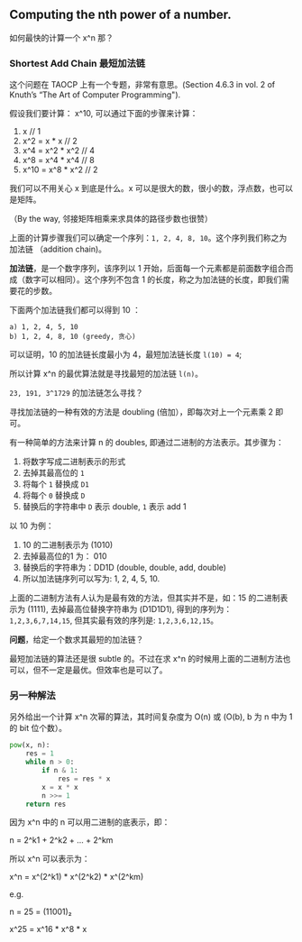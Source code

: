## Computing the nth power of a number.

如何最快的计算一个 x^n 那？

### Shortest Add Chain 最短加法链

这个问题在 TAOCP 上有一个专题，非常有意思。(Section 4.6.3 in vol. 2 of Knuth’s “The Art of Computer Programming").

假设我们要计算： x^10, 可以通过下面的步骤来计算：

1. x                 // 1
2. x^2  = x * x      // 2
3. x^4  = x^2 * x^2  // 4
4. x^8  = x^4 * x^4  // 8
5. x^10 = x^8 * x^2  // 2

我们可以不用关心 x 到底是什么。x 可以是很大的数，很小的数，浮点数，也可以是矩阵。

（By the way, 邻接矩阵相乘来求具体的路径步数也很赞）

上面的计算步骤我们可以确定一个序列：`1, 2, 4, 8, 10`。这个序列我们称之为加法链 （addition chain)。

**加法链**，是一个数字序列，该序列以 1 开始，后面每一个元素都是前面数字组合而成（数字可以相同）。这个序列不包含 1 的长度，称之为加法链的长度，即我们需要花的步数。

下面两个加法链我们都可以得到 10 ：

```
a) 1, 2, 4, 5, 10
b) 1, 2, 4, 8, 10 (greedy, 贪心)
```

可以证明，10 的加法链长度最小为 4，最短加法链长度 `l(10) = 4`;

所以计算 x^n 的最优算法就是寻找最短的加法链 `l(n)`。

`23, 191, 3^1729` 的加法链怎么寻找？

寻找加法链的一种有效的方法是 doubling (倍加），即每次对上一个元素乘 2 即可。

有一种简单的方法来计算 n 的 doubles, 即通过二进制的方法表示。其步骤为：

1. 将数字写成二进制表示的形式
2. 去掉其最高位的 `1`
3. 将每个 `1` 替换成 `D1`
4. 将每个 `0` 替换成 `D`
5. 替换后的字符串中 `D` 表示 double, `1` 表示 add 1

以 10 为例：

1. 10 的二进制表示为 (1010)
2. 去掉最高位的1 为： 010
3. 替换后的字符串为：DD1D (double, double, add, double)
4. 所以加法链序列可以写为: 1, 2, 4, 5, 10.

上面的二进制方法有人认为是最有效的方法，但其实并不是，如：15 的二进制表示为 (1111), 去掉最高位替换字符串为 (D1D1D1), 得到的序列为：`1,2,3,6,7,14,15`, 但其实最有效的序列是: `1,2,3,6,12,15`。


**问题**，给定一个数求其最短的加法链？

最短加法链的算法还是很 subtle 的。不过在求 x^n 的时候用上面的二进制方法也可以，但不一定是最优。但效率也是可以了。


### 另一种解法

另外给出一个计算 x^n 次幂的算法，其时间复杂度为 O(n) 或 (O(b), b 为 n 中为 1 的 bit 位个数）。

```python
pow(x, n):
    res = 1
    while n > 0:
        if n & 1:
            res = res * x
        x = x * x
        n >>= 1
    return res
```

因为 x^n 中的 n 可以用二进制的底表示，即：

n = 2^k1 + 2^k2 + ... + 2^km

所以 x^n 可以表示为：

x^n = x^(2^k1) * x^(2^k2) * x^(2^km)

e.g.

n = 25 = (11001)₂

x^25 = x^16 * x^8 * x
